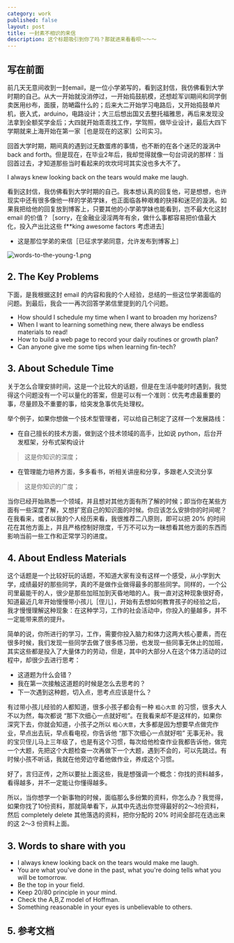 ```yaml
---
category: work
published: false
layout: post
title: 一封素不相识的来信
description: 这个标题吸引到你了吗？那就进来看看呗～～～
---
```



## 写在前面

前几天无意间收到一封email，是一位小学弟写的，看到这封信，我仿佛看到大学时期的自己。从大一开始就没消停过，一开始捣鼓航模，还想趁军训期间和同学倒卖医用纱布，面膜，防嗮霜什么的；后来大二开始学习电路后，又开始捣鼓单片机，嵌入式，arduino，电路设计；大三后想出国又去整托福雅思，再后来发现没法拿到全额奖学金后；大四就开始乖乖找工作，学驾照，做毕业设计，最后大四下学期就来上海开始在第一家［也是现在的这家］公司实习。

回首大学时期，期间真的遇到过无数蛋疼的事情，也不断的在各个迷茫的漩涡中 back and forth。但是现在，在毕业2年后，我却觉得就像一句台词说的那样：当回首过去，才知道那些当时看起来的坎坎坷坷其实没也多大不了。 

>>
I always knew looking back on the tears would make me laugh.

看到这封信，我仿佛看到大学时期的自己。我本想认真的回复他，可是想想，也许现实中还有很多像他一样的学弟学妹，也正面临各种艰难的抉择和迷茫的漩涡。如果我把给他的回复放到博客上，只要其他的小学弟学妹也能看到，岂不最大化这封 email 的价值？［sorry，在金融业浸淫两年有余，做什么事都容易把价值最大化，投入产出比这些 f**king awesome factors 考虑进去］


- 这是那位学弟的来信［已征求学弟同意，允许发布到博客上］

![words-to-the-young-1.png](../images/words-to-the-young-1.png)


## 2. The Key Problems

下面，是我根据这封 email 的内容和我的个人经验，总结的一些这位学弟面临的问题。到最后，我会一一再次回答学弟信里提到的几个问题。

- How should I schedule my time when I want to broaden my horizens?
- When I want to learning something new, there always be endless materials to read!
- How to build a web page to record your daily routines or growth plan?
- Can anyone give me some tips when learning fin-tech?

## 3. About Schedule Time

关于怎么合理安排时间，这是一个比较大的话题，但是在生活中能时时遇到，我觉得这个问题没有一个可以量化的答案，但是可以有一个准则：优先考虑最重要的事，尽量顾及不重要的事，给突发急事优先处理权。

举个例子，如果你想做一个技术型管理者，可以给自己制定了这样一个发展路线：

- 在自己擅长的技术方面，做到这个技术领域的高手，比如说 python，后台开发框架，分布式架构设计

> 这是你知识的深度；

- 在管理能力培养方面，多多看书，听相关讲座和分享，多跟老人交流分享

> 这是你知识的广度；

当你已经开始熟悉一个领域，并且想对其他方面有所了解的时候；即当你在某些方面有一些深度了解，又想扩宽自己的知识面的时候。你应该怎么安排你的时间呢？在我看来，或者以我的个人经历来看，我很推荐二八原则，即可以把 20% 的时间花在其他方面上，并且严格控制好限度，千万不可以为一昧想看其他方面的东西而影响当前一些工作和正常学习的进度。


## 4. About Endless Materials

这个话题是一个比较好玩的话题，不知道大家有没有这样一个感受，从小学到大学，成绩最好的那些同学，真的不是做作业做得最多的那些同学。同样的，一个公司里最能干的人，很少是那些加班加到天昏地暗的人。我一直对这种现象很好奇，知道最近几年开始慢慢带小孩儿［侄儿］，开始有去想如何教育孩子的经验之后，我才慢慢理解这种现象：在这种学习，工作的社会活动中，你投入的量越多，并不一定能带来质的提升。

简单的说，你所进行的学习，工作，需要你投入脑力和体力这两大核心要素，而在很多时候，我们发现一些同学去做了很多练习册，也发现一些同事无休止的加班，其实这些都是投入了大量体力的劳动，但是，其中的大部分人在这个体力活动的过程中，却很少去进行思考：

- 这道题为什么会错？
- 我在第一次接触这道题的时候是怎么去思考的？
- 下一次遇到这种题，切入点，思考点应该是什么？

有过带小孩儿经验的人都知道，很多小孩子都会有一种 `粗心大意` 的习惯，很多大人不以为然，每次都说 “那下次细心一点就好啦”。在我看来却不是这样的，如果你深究下去，你就会知道，小孩子之所以 `粗心大意`，大多都是因为想要早点做完作业，早点出去玩，早点看电视，你告诉他 “那下次细心一点就好啦” 无事无补。我的宝贝侄儿马上三年级了，也是有这个习惯，每次给他检查作业我都告诉他，做完一个大题，先把这个大题检查一次再做下一个大题，遇到不会的，可以先跳过。有时候小孩不听话，我就在他旁边守着他做作业，养成这个习惯。

好了，言归正传，之所以要扯上面这些，我是想强调一个概念：你找的资料越多，看得越多，并不一定能让你懂得越多。

所以，当你想学一个新事物的时候，面临那么多纷繁的资料，你怎么办？我觉得，如果你找了10份资料，那就简单看下，从其中先选出你觉得最好的2～3份资料，然后 completely delete 其他落选的资料，把你分配的 20% 时间全部花在选出来的这 2～3 份资料上面。


## 3. Words to share with you

- I always knew looking back on the tears would make me laugh.
- You are what you've done in the past, what you're doing tells what you will be tomorrow.
- Be the top in your field.
- Keep 20/80 principle in your mind.
- Check the A,B,Z model of Hoffman.
- Something reasonable in your eyes is unbelievable to others.




## 5. 参考文档
